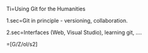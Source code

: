 Ti=Using Git for the Humanities

1.sec=Git in principle - versioning, collaboration.

2.sec=Interfaces (Web, Visual Studio), learning git, ....

=[G/Z/ol/s2]